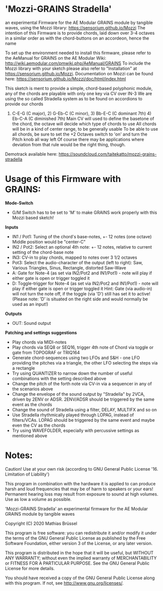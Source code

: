 # 'Mozzi-GRAINS Stradella'
 
an experimental Firmware for the AE Modular GRAINS module by tangible waves, using the Mozzi library: https://sensorium.github.io/Mozzi
The intention of this Firmware is to provide chords, laid down over 3-4 octaves in a similar order as with the chord-buttons on an accordeon, hence the name
   
To set up the environment needed to install this firmware, please refer to the AeManual for GRAINS on the AE Modular Wiki: http://wiki.aemodular.com/pmwiki.php/AeManual/GRAINS
To include the Mozzi library with your sketch please also refer to "Installation" at https://sensorium.github.io/Mozzi.
Documentation on Mozzi can be found here: https://sensorium.github.io/Mozzi/doc/html/index.html

This sketch is ment to provide a simple, chord-based polyphonic module, any of the chords are playable with only one key via CV over IN-3
We are using the so called Stradella system as to be found on accordions to provide our chords
1) C-E-G (C major), 2) G-Eb-C (C minor), 3) Bb-E-C (C dominant 7th) 4) Eb-C-A (C diminished 7th)
Main CV will used to define the basetone of the chord, the octave will decide which type of chords to use
All chords will be in a kind of center range, to be generally usable
To be able to use all chords, be sure to set the +2 Octaves switch to 'on' and turn the Pitch knob all way left
Of course there may be applications where deviation from that rule would be the right thing, though.


Demotrack available here: https://soundcloud.com/taitekatto/mozzi-grains-stradella
 
# Usage of this Firmware with GRAINS:

__Mode-Switch__

 * G/M Switch has to be set to 'M' to make GRAINS work properly with this Mozzi based sketch!
 
__Inputs__
 
* IN1 / Pot1: Tuning of the chord's base-notes, +- 12 notes (one octave) Middle position would be "center-C"
* IN2 / Pot2: Select an optional 4th note: +- 12 notes, relative to current setting of the chord-base note
* IN3:        CV-in to play chords, mapped to notes over 3 1/2 octaves
* Pot3:       Select the audio-character of the output (left to right): Saw, Various Triangles, Sinus, Rectangle, distorted Saw-Wave
* A:          Gate for Note-4 (as set via IN2/Pot2 and IN1/Pot1) - note will play if either gate is open or trigger toggled it
* D:          Toggle-trigger for Note-4 (as set via IN2/Pot2 and IN1/Pot1) - note will play if either gate is open or trigger toggled it
              Hint: Gate (via audio-in) will not turn the note off, if the toggle (via 'D') still has set it to active!
              (Please note: 'D' is situated on the right side and would normally be used as an input!)
              
__Outputs__

* OUT:        Sound output


__Patching and settings suggestions__

* Play chords via MIDI-notes
* Play chords via SEQ8 or SEQ16, trigger 4th note of Chord via toggle or gate from TOPOGRAF or TRIQ164
* Generate chord-sequences using two LFOs and S&H - one LFO providing the pitches via a triangle, the other LFO selecting the steps via a rectangle
* Try using QUANTIZER to narrow down the number of useful combinations with the setting described above
* Change the pitch of the forth note via CV-in via a sequencer in any of the scenarios above
* Change the envelope of the sound output by "Stradella" by 2VCA, driven by 2ENV or ADSR. 2ENV/ADSR should be triggered by the same event as the chords
* Change the sound of Stradella using a filter, DELAY, MULTIFX and so on
* Use Stradella rhythmically played through LOPAG, instead of filters/VCAs. LOPAG should be triggered by the same event and maybe even the CV as the chords  
* Try using WAVEFOLDER, especially with percussive settings as mentioned above

# Notes:
 
Caution! Use at your own risk (according to GNU General Public License '16. Limitation of Liability')

This program in combination with the hardware it is applied to can produce harsh and loud frequencies that may be of harm to speakers or your ears!
Permanent hearing loss may result from exposure to sound at high volumes. Use as low a volume as possible.

'Mozzi-GRAINS Stradella' an experimental firmware for the AE Modular GRAINS module by tangible waves
   
Copyright (C) 2020  Mathias Brüssel

This program is free software: you can redistribute it and/or modify
it under the terms of the GNU General Public License as published by
the Free Software Foundation, either version 3 of the License, or
any later version.
 
This program is distributed in the hope that it will be useful,
but WITHOUT ANY WARRANTY; without even the implied warranty of
MERCHANTABILITY or FITNESS FOR A PARTICULAR PURPOSE.  See the
GNU General Public License for more details.
 
You should have received a copy of the GNU General Public License
along with this program.  If not, see <http://www.gnu.org/licenses/>.
